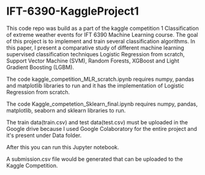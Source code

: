 # IFT-6390-KaggleProject1

This code repo was build as a part of the kaggle competition 1 Classification of extreme weather events for IFT 6390 Machine Learning course. The goal of this project is to implement and train several classification algorithms. In this paper, I present a comparative study of different machine learning supervised classification techniques Logistic Regression from scratch, Support Vector Machine (SVM), Random Forests, XGBoost and Light Gradient Boosting (LGBM). 

The code kaggle_competition_MLR_scratch.ipynb requires numpy, pandas and matplotlib libraries to run and it has the implementation of Logistic Regression from scratch.

The code Kaggle_competetion_Sklearn_final.ipynb requires numpy, pandas, matplotlib, seaborn and sklearn libraries to run.

The train data(train.csv) and test data(test.csv) must be uploaded in the Google drive because I used Google Colaboratory for the entire project and it's present under Data folder.

After this you can run this Jupyter notebook.

A submission.csv file would be generated that can be uploaded to the Kaggle Competition.





